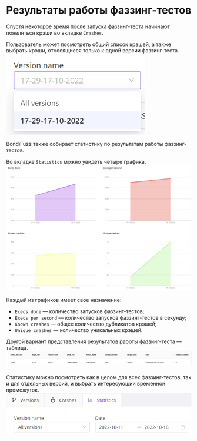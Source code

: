 
# Результаты работы фаззинг-тестов

Спустя некоторое время после запуска фаззинг-теста начинают появляться крэши во вкладке `Crashes`.

Пользователь может посмотреть общий список крэшей, а также выбрать крэши, относящиеся только к одной версии фаззинг-теста.  
![Выбор версии фаззинг-теста для просмотра крэшей](assets/crash_versions.PNG)

BondiFuzz также собирает статистику по результатам работы фаззинг-тестов. 

Во вкладке `Statistics` можно увидеть четыре графика.  
![Графики](assets/statistics.PNG)

Каждый из графиков имеет свое назначение:

- `Execs done` — количество запусков фаззинг-тестов;
- `Execs per second` — количество запусков фаззинг-тестов в секунду;
- `Known crashes` — общее количество дубликатов крэшей;
- `Unique crashes` — количество уникальных крэшей.

Другой вариант представления результатов работы фаззинг-теста — таблица.  
![Статистика](assets/statistics_table.png)

Статистику можно посмотреть как в целом для всех фаззинг-тестов, так и для отдельных версий, и выбрать интересующий временной промежуток.  
![Выбор версии и временного промежутка для просмотра статистики](assets/statistics_filters.PNG)
